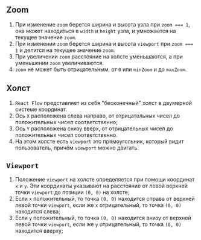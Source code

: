 ## Zoom

1. При изменение `zoom` берется ширина и высота узла при `zoom === 1`, она может находиться в `width` и `height` узла, и умножается на текущее значение `zoom`.
2. При изменении `zoom` берется ширина и высота `viewport` при `zoom === 1` и делится на текущее значение `zoom`.
3. При увеличении `zoom` расстояние на холсте уменьшаются, а при уменьшении `zoom` увеличиваются.
4. `zoom` не может быть отрицательным, от `0` или `minZoom` и до `maxZoom`.

## Холст

1. `React Flow` представляет из себя "бесконечный" холст в двумерной системе координат.
2. Ось `X` расположена слева направо, от отрицательных чисел до положительных чисел соответственно;
3. Ось `Y` расположена снизу вверх, от отрицательных чисел до положительных чисел соответственно.
4. На этом холсте есть `viewport` это прямоугольник, который видит пользователь, причём `viewport` можно двигать.

## `Viewport`

1. Положение `viewport` на холсте определяется при помощи координат `x` и `y`. Эти координаты указывают на расстояние от левой верхней точки `viewport` до позиции `(0, 0)` на холсте;
2. Если `x` положительный, то точка `(0, 0)` находится справа от верхней левой точки `viewport`, если же `x` отрицательный, то точка `(0, 0)` находится слева;
3. Если `y` положительный, то точка `(0, 0)` находится внизу от верхней левой точки `viewport`, если же `y` отрицательный, то точка `(0, 0)` находится вверху;